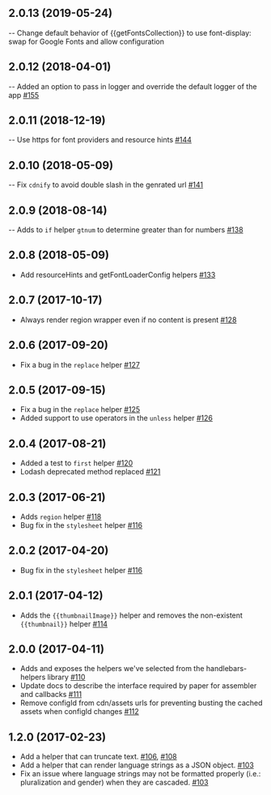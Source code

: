 ## 2.0.13 (2019-05-24)
-- Change default behavior of {{getFontsCollection}} to use font-display: swap for Google Fonts and allow configuration

## 2.0.12 (2018-04-01)
-- Added an option to pass in logger and override the default logger of the app [#155](https://github.com/bigcommerce/paper/pull/155)

## 2.0.11 (2018-12-19)
-- Use https for font providers and resource hints [#144](https://github.com/bigcommerce/paper/pull/144)

## 2.0.10 (2018-05-09)
-- Fix `cdnify` to avoid double slash in the genrated url [#141](https://github.com/bigcommerce/paper/pull/141)

## 2.0.9 (2018-08-14)
-- Adds to `if` helper `gtnum` to determine greater than for numbers [#138](https://github.com/bigcommerce/paper/pull/138)

## 2.0.8 (2018-05-09)
- Add resourceHints and getFontLoaderConfig helpers [#133](https://github.com/bigcommerce/paper/pull/133)

## 2.0.7 (2017-10-17)
- Always render region wrapper even if no content is present [#128](https://github.com/bigcommerce/paper/pull/128)

## 2.0.6 (2017-09-20)
- Fix a bug in the `replace` helper [#127](https://github.com/bigcommerce/paper/pull/127)

## 2.0.5 (2017-09-15)
- Fix a bug in the `replace` helper [#125](https://github.com/bigcommerce/paper/pull/125)
- Added support to use operators in the `unless` helper [#126](https://github.com/bigcommerce/paper/pull/126)

## 2.0.4 (2017-08-21)
- Added a test to `first` helper [#120](https://github.com/bigcommerce/paper/pull/120)
- Lodash deprecated method replaced [#121](https://github.com/bigcommerce/paper/pull/121)

## 2.0.3 (2017-06-21)
- Adds `region` helper [#118](https://github.com/bigcommerce/paper/pull/118)
- Bug fix in the `stylesheet` helper [#116](https://github.com/bigcommerce/paper/pull/116)

## 2.0.2 (2017-04-20)
- Bug fix in the `stylesheet` helper [#116](https://github.com/bigcommerce/paper/pull/116)

## 2.0.1 (2017-04-12)
- Adds the `{{thumbnailImage}}` helper and removes the non-existent `{{thumbnail}}` helper [#114](https://github.com/bigcommerce/paper/pull/114)

## 2.0.0 (2017-04-11)
- Adds and exposes the helpers we've selected from the handlebars-helpers library [#110](https://github.com/bigcommerce/paper/pull/110)
- Update docs to describe the interface required by paper for assembler and callbacks [#111](https://github.com/bigcommerce/paper/pull/111)
- Remove configId from cdn/assets urls for preventing busting the cached assets when configId changes [#112](https://github.com/bigcommerce/paper/pull/112)

## 1.2.0 (2017-02-23)
- Add a helper that can truncate text. [#106](https://github.com/bigcommerce/paper/pull/106), [#108](https://github.com/bigcommerce/paper/pull/108)
- Add a helper that can render language strings as a JSON object. [#103](https://github.com/bigcommerce/paper/pull/103)
- Fix an issue where language strings may not be formatted properly (i.e.: pluralization and gender) when they are cascaded. [#103](https://github.com/bigcommerce/paper/pull/103)
